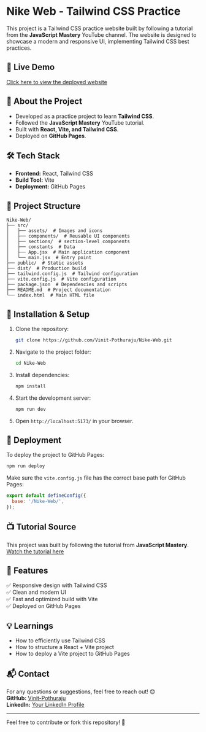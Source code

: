 # Nike Web - Tailwind CSS Practice

This project is a Tailwind CSS practice website built by following a tutorial from the **JavaScript Mastery** YouTube channel. The website is designed to showcase a modern and responsive UI, implementing Tailwind CSS best practices.

## 🚀 Live Demo
[Click here to view the deployed website](https://vinit-pothuraju.github.io/Nike-Web/)

## 📌 About the Project
- Developed as a practice project to learn **Tailwind CSS**.
- Followed the **JavaScript Mastery** YouTube tutorial.
- Built with **React, Vite, and Tailwind CSS**.
- Deployed on **GitHub Pages**.

## 🛠️ Tech Stack
- **Frontend:** React, Tailwind CSS
- **Build Tool:** Vite
- **Deployment:** GitHub Pages

## 📂 Project Structure
```
Nike-Web/
├── src/
│   ├── assets/  # Images and icons
│   ├── components/  # Reusable UI components
│   ├── sections/  # section-level components
│   ├── constants  # Data 
│   ├── App.jsx  # Main application component
│   └── main.jsx  # Entry point
├── public/  # Static assets
├── dist/  # Production build
├── tailwind.config.js  # Tailwind configuration
├── vite.config.js  # Vite configuration
├── package.json  # Dependencies and scripts
├── README.md  # Project documentation
└── index.html  # Main HTML file
```

## 🔧 Installation & Setup
1. Clone the repository:
   ```sh
   git clone https://github.com/Vinit-Pothuraju/Nike-Web.git
   ```
2. Navigate to the project folder:
   ```sh
   cd Nike-Web
   ```
3. Install dependencies:
   ```sh
   npm install
   ```
4. Start the development server:
   ```sh
   npm run dev
   ```
5. Open `http://localhost:5173/` in your browser.

## 🚀 Deployment
To deploy the project to GitHub Pages:
```sh
npm run deploy
```
Make sure the `vite.config.js` file has the correct base path for GitHub Pages:
```js
export default defineConfig({
  base: '/Nike-Web/',
});
```

## 📺 Tutorial Source
This project was built by following the tutorial from **JavaScript Mastery**.
[Watch the tutorial here](https://youtu.be/X1TvguhX0Wk?si=S2qpFDQumUY3vG7p)

## 📌 Features
✅ Responsive design with Tailwind CSS  
✅ Clean and modern UI  
✅ Fast and optimized build with Vite  
✅ Deployed on GitHub Pages  

## 💡 Learnings
- How to efficiently use Tailwind CSS
- How to structure a React + Vite project
- How to deploy a Vite project to GitHub Pages

## 📬 Contact
For any questions or suggestions, feel free to reach out! 😊  
**GitHub:** [Vinit-Pothuraju](https://github.com/Vinit-Pothuraju)  
**LinkedIn:** [Your LinkedIn Profile](link)

---
Feel free to contribute or fork this repository! 🚀

